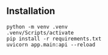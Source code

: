 ## Installation

````
python -m venv .venv
.venv/Scripts/activate
pip install -r requirements.txt
uvicorn app.main:api --reload
````
